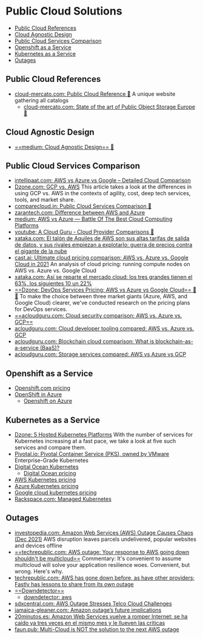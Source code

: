 # Public Cloud Solutions
- [Public Cloud References](#public-cloud-references)
- [Cloud Agnostic Design](#cloud-agnostic-design)
- [Public Cloud Services Comparison](#public-cloud-services-comparison)
- [Openshift as a Service](#openshift-as-a-service)
- [Kubernetes as a Service](#kubernetes-as-a-service)
- [Outages](#outages)
## Public Cloud References
- [cloud-mercato.com: Public Cloud Reference 🌟](https://pcr.cloud-mercato.com/) A unique website gathering all catalogs
    - [cloud-mercato.com: State of the art of Public Object Storage Europe 🌟](https://projector.cloud-mercato.com/projects/state-of-the-art-of-public-object-storage-europe)

## Cloud Agnostic Design
- [==medium: Cloud Agnostic Design== 🌟](https://medium.com/path-to-software-architect/cloud-agnostic-design-925c08e1d610)

## Public Cloud Services Comparison
* [intellipaat.com: AWS vs Azure vs Google – Detailed Cloud Comparison](https://intellipaat.com/blog/aws-vs-azure-vs-google-cloud/)
* [Dzone.com: GCP vs. AWS](https://dzone.com/articles/gcp-vs-aws-1) This article takes a look at the differences in using GCP vs. AWS in the contexts of agility, cost, deep tech services, tools, and market share.
* [comparecloud.in: Public Cloud Services Comparison 🌟](https://comparecloud.in/)
* [zarantech.com: Difference between AWS and Azure](https://www.zarantech.com/blog/difference-between-aws-and-azure/)
* [medium: AWS vs Azure — Battle Of The Best Cloud Computing Platforms](https://medium.com/edureka/aws-vs-azure-1a882339f127)
* [youtube: A Cloud Guru - Cloud Provider Comparisons 🌟](https://www.youtube.com/playlist?app=desktop&list=PLI1_CQcV71RnBebKm_tH1uKYI3WxkM2TT)
* [xataka.com: El talón de Aquiles de AWS son sus altas tarifas de salida de datos, y sus rivales empiezan a explotarlo: guerra de precios contra el gigante de la nube](https://www.xataka.com/pro/talon-aquiles-aws-sus-altas-tarifas-salida-datos-sus-rivales-empiezan-a-explotarlo-guerra-precios-gigante-nube)
* [cast.ai: Ultimate cloud pricing comparison: AWS vs. Azure vs. Google Cloud in 2021](https://cast.ai/blog/ultimate-cloud-pricing-comparison-aws-vs-azure-vs-google-cloud-in-2021) An analysis of cloud pricing: running compute nodes on AWS vs. Azure vs. Google Cloud
* [xataka.com: Así se reparte el mercado cloud: los tres grandes tienen el 63%, los siguientes 10 un 22%](https://www.xataka.com/pro/asi-se-reparte-mercado-cloud-tres-grandes-tienen-63-siguientes-10-22)
* [==Dzone: DevOps Services Pricing: AWS vs Azure vs Google Cloud== 🌟🌟](https://dzone.com/articles/devops-services-pricing-aws-vs-azure-vs-google-clo) To make the choice between three market giants (Azure, AWS, and Google Cloud) clearer, we've conducted research on the pricing plans for DevOps services.
* [==acloudguru.com: Cloud security comparison: AWS vs. Azure vs. GCP==](https://acloudguru.com/blog/engineering/cloud-security-comparison-aws-vs-azure-vs-gcp)
* [acloudguru.com: Cloud developer tooling compared: AWS vs. Azure vs. GCP](https://acloudguru.com/blog/engineering/cloud-developer-tooling-compared-aws-vs-azure-vs-gcp)
* [acloudguru.com: Blockchain cloud comparison: What is blockchain-as-a-service (BaaS)?](https://acloudguru.com/blog/engineering/blockchain-cloud-comparison-what-is-blockchain-as-a-service-baas)
* [acloudguru.com: Storage services compared: AWS vs Azure vs GCP](https://acloudguru.com/blog/engineering/storage-showdown-aws-vs-azure-vs-gcp-cloud-comparison)

## Openshift as a Service
* [Openshift.com pricing](https://www.openshift.com/products/pricing/)
* [OpenShift in Azure](https://docs.microsoft.com/en-us/azure/virtual-machines/linux/openshift-get-started)
    * [Openshift on Azure](https://azure.microsoft.com/en-us/blog/openshift-on-azure-the-easiest-fully-managed-openshift-in-the-cloud/)

## Kubernetes as a Service
* [Dzone: 5 Hosted Kubernetes Platforms](https://dzone.com/articles/5-hosted-kubernetes-platforms) With the number of services for Kubernetes increasing at a fast pace, we take a look at five such services and compare them.
* [Pivotal.io: Pivotal Container Service (PKS), owned by VMware](https://pivotal.io/platform/pivotal-container-service) Enterprise-Grade Kubernetes
* [Digital Ocean Kubernetes](https://www.digitalocean.com/products/kubernetes/) 
    - [Digital Ocean pricing](https://www.digitalocean.com/pricing/)
* [AWS Kubernetes pricing](https://aws.amazon.com/es/eks/pricing/)
* [Azure Kubernetes pricing](https://azure.microsoft.com/es-es/pricing/details/kubernetes-service/)
* [Google cloud kubernetes pricing](https://cloud.google.com/kubernetes-engine/pricing)
* [Rackspace.com: Managed Kubernetes](https://www.rackspace.com/managed-kubernetes)

## Outages
- [investopedia.com: Amazon Web Services (AWS) Outage Causes Chaos (Dec 2021)](https://www.investopedia.com/amazon-web-services-outage-causes-chaos-5212233) AWS disruption leaves parcels undelivered, popular websites and devices offline
- [==techrepublic.com: AWS outage: Your response to AWS going down shouldn't be multicloud==](https://www.techrepublic.com/article/aws-outage-your-response-to-aws-going-down-shouldnt-be-multicloud/) Commentary: It's convenient to assume multicloud will solve your application resilience woes. Convenient, but wrong. Here's why.
- [techrepublic.com: AWS has gone down before, as have other providers; Fastly has lessons to share from its own outage](https://www.techrepublic.com/article/aws-has-gone-down-before-as-have-other-providers-fastly-has-lessons-to-share-from-its-own-outage/)
- [==Downdetector==](https://downdetector.co.uk)
    - [downdetector: aws](https://downdetector.co.uk/status/aws-amazon-web-services/)
- [sdxcentral.com: AWS Outage Stresses Telco Cloud Challenges](https://www.sdxcentral.com/articles/news/aws-outage-stresses-telco-cloud-challenges/2021/12/)
- [jamaica-gleaner.com: Amazon outage’s future implications](https://jamaica-gleaner.com/article/business/20211224/amazon-outages-future-implications)
- [20minutos.es: Amazon Web Services vuelve a romper Internet: se ha caído ya tres veces en el mismo mes y le llueven las críticas](https://www.20minutos.es/tecnologia/actualidad/amazon-web-services-vuelve-a-romper-internet-se-ha-caido-ya-tres-veces-en-el-mismo-mes-y-le-llueven-las-criticas-4931834/)
- [faun.pub: Multi-Cloud is NOT the solution to the next AWS outage](https://faun.pub/multi-cloud-is-not-the-solution-to-the-next-aws-outage-bb41c0b14573)